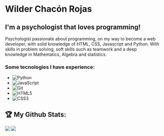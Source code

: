 # Wilder Chacón Rojas


<!--
**wchaconr/wchaconr** is a ✨ _special_ ✨ repository because its `README.md` (this file) appears on your GitHub profile.

Here are some ideas to get you started:

- 🔭 I’m currently working on ...
- 🌱 I’m currently learning ...
- 👯 I’m looking to collaborate on ...
- 🤔 I’m looking for help with ...
- 💬 Ask me about ...
- 📫 How to reach me: ...
- 😄 Pronouns: ...
- ⚡ Fun fact: ...
-->
## I'm a psychologist that loves programming! 

Psychologist passionate about programming, on my way to become a web developer, with solid knowledge of HTML, CSS, Javascript and Python. With skills in problem solving, soft skills such as teamwork  and a deep knowledge in Mathematics, Algebra and statistics.

### Some tecnologies I have experience:

- <img alt="Python" src="https://img.shields.io/badge/python%20-%2314354C.svg?&style=for-the-badge&logo=python&logoColor=white"/>
- <img alt="JavaScript" src="https://camo.githubusercontent.com/93c855ae825c1757f3426f05a05f4949d3b786c5b22d0edb53143a9e8f8499f6/68747470733a2f2f696d672e736869656c64732e696f2f62616467652f4a6176615363726970742d3332333333303f7374796c653d666f722d7468652d6261646765266c6f676f3d6a617661736372697074266c6f676f436f6c6f723d463744463145"/>
- <img alt="Git" src="https://img.shields.io/badge/git%20-%23F05033.svg?&style=for-the-badge&logo=git&logoColor=white"/>
- <img alt="HTML5" src="https://img.shields.io/badge/html5%20-%23E34F26.svg?&style=for-the-badge&logo=html5&logoColor=white"/> 
- <img alt="CSS3" src="https://img.shields.io/badge/css3%20-%231572B6.svg?&style=for-the-badge&logo=css3&logoColor=white"/>

## :trophy: My Github Stats:

<!-- ![GitHub stats](https://github-readme-stats.vercel.app/api?username=eacardenase&show_icons=true)
![Top Langs](https://github-readme-stats.vercel.app/api/top-langs/?username=eacardenase) -->

<div>
  <a href="https://github-readme-stats.vercel.app/api?username=wchaconr&show_icons=true">
    <img  align="left" src="https://github-readme-stats.vercel.app/api?username=wchaconr&show_icons=true" />
  </a>
  <a href="https://github-readme-stats.vercel.app/api/top-langs/?username=wchaconr">
    <img align="left" src="https://github-readme-stats.vercel.app/api/top-langs/?username=wchaconr" />
  </a>
</div>
